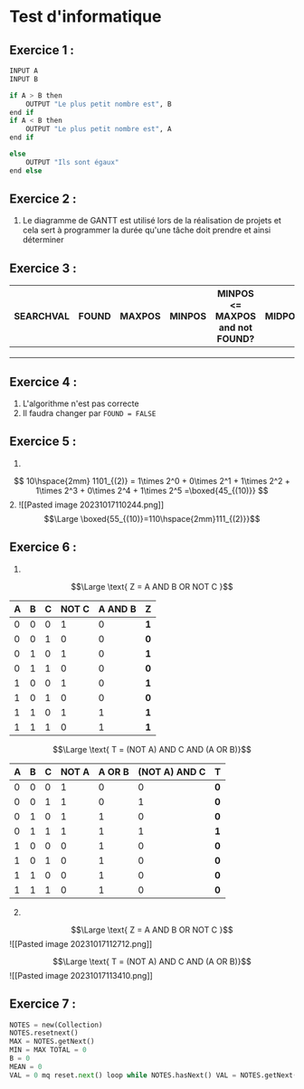 
# Test d'informatique

## Exercice 1 :
```python
INPUT A
INPUT B

if A > B then
	OUTPUT "Le plus petit nombre est", B
end if
if A < B then
	OUTPUT "Le plus petit nombre est", A
end if

else
	OUTPUT "Ils sont égaux"
end else
```

## Exercice 2 :
1. Le diagramme de GANTT est utilisé lors de la réalisation de projets et cela sert à programmer la durée qu'une tâche doit prendre et ainsi déterminer


## Exercice 3 :

| SEARCHVAL | FOUND |  MAXPOS | MINPOS | MINPOS <= MAXPOS and not FOUND? |  MIDPOS | ARR[MIDPOS] |  Output | 
| ----------- | ----------- |  ----------- | ----------- | ----------- |  ----------- | ----------- |  ----------- |  
| |  | | |  | |  | |
| |  | | |  | |  | |
| |  | | |  | |  | |

## Exercice 4 :
1. L'algorithme n'est pas correcte
2. Il faudra changer par ```FOUND = FALSE```

## Exercice 5 :
1. 
$$ 10\hspace{2mm} 1101_{(2)} = 1\times 2^0 + 0\times 2^1 + 1\times 2^2 + 1\times 2^3 + 0\times 2^4 + 1\times 2^5 =\boxed{45_{(10)}} $$
2. 
![[Pasted image 20231017110244.png]]
$$\Large \boxed{55_{(10)}=110\hspace{2mm}111_{(2)}}$$
## Exercice 6 :
1. 

$$\Large \text{ Z = A AND B OR NOT C }$$

| A | B |  C | NOT C | A AND B |  **Z** |  
| ----------- | ----------- |  ----------- | ----------- | ----------- |  ----------- |  
| 0 | 0 | 0 | 1 | 0 | **1** | 
| 0 | 0 | 1 | 0 | 0 | **0** |
| 0 | 1 | 0 | 1 | 0 | **1** |
| 0 | 1 | 1 | 0 | 0 | **0** | 
| 1 | 0 | 0 | 1 | 0 | **1** |
| 1 | 0 | 1 | 0 | 0 | **0** |
| 1 | 1 | 0 | 1 | 1 | **1** | 
| 1 | 1 | 1 | 0 | 1 | **1** |


$$\Large \text{ T = (NOT A) AND C AND (A OR B)}$$

| A | B |  C | NOT A | A OR B | (NOT A) AND C | **T** |  
| ----------- | ----------- |  ----------- | ----------- | ----------- |  ----------- |  ----------- | 
| 0 | 0 | 0 | 1 | 0 | 0 | **0** | 
| 0 | 0 | 1 | 1 | 0 | 1 | **0** |
| 0 | 1 | 0 | 1 | 1 | 0 | **0** |
| 0 | 1 | 1 | 1 | 1 | 1 | **1** | 
| 1 | 0 | 0 | 0 | 1 | 0 | **0** |
| 1 | 0 | 1 | 0 | 1 | 0 | **0** |
| 1 | 1 | 0 | 0 | 1 | 0 | **0** | 
| 1 | 1 | 1 | 0 | 1 | 0 | **0** |

2. 

$$\Large \text{ Z = A AND B OR NOT C }$$
![[Pasted image 20231017112712.png]]


$$\Large \text{ T = (NOT A) AND C AND (A OR B)}$$
![[Pasted image 20231017113410.png]]


## Exercice 7 :
```python
NOTES = new(Collection)
NOTES.resetnext() 
MAX = NOTES.getNext() 
MIN = MAX TOTAL = 0 
B = 0 
MEAN = 0 
VAL = 0 mq reset.next() loop while NOTES.hasNext() VAL = NOTES.getNext() B = B + 1 TOTAL = TOTAL + VAL if VAL > MAX then MAX = VAL end if if VAL < MIN then MIN = VAL end if end loop MEAN = TOTAL/B output MEAN output MAX output MIN
```







